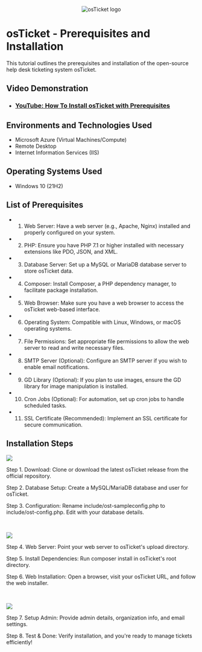 <p align="center">
<img src="https://i.imgur.com/Clzj7Xs.png" alt="osTicket logo"/>
</p>

<h1>osTicket - Prerequisites and Installation</h1>
This tutorial outlines the prerequisites and installation of the open-source help desk ticketing system osTicket.<br />


<h2>Video Demonstration</h2>

- ### [YouTube: How To Install osTicket with Prerequisites](https://www.youtube.com)

<h2>Environments and Technologies Used</h2>

- Microsoft Azure (Virtual Machines/Compute)
- Remote Desktop
- Internet Information Services (IIS)

<h2>Operating Systems Used </h2>

- Windows 10</b> (21H2)

<h2>List of Prerequisites</h2>

- 1. Web Server: Have a web server (e.g., Apache, Nginx) installed and properly configured on your system.
- 2. PHP: Ensure you have PHP 7.1 or higher installed with necessary extensions like PDO, JSON, and XML.
- 3. Database Server: Set up a MySQL or MariaDB database server to store osTicket data.
- 4. Composer: Install Composer, a PHP dependency manager, to facilitate package installation.
- 5. Web Browser: Make sure you have a web browser to access the osTicket web-based interface.
- 6. Operating System: Compatible with Linux, Windows, or macOS operating systems.
- 7. File Permissions: Set appropriate file permissions to allow the web server to read and write necessary files.
- 8. SMTP Server (Optional): Configure an SMTP server if you wish to enable email notifications.
- 9. GD Library (Optional): If you plan to use images, ensure the GD library for image manipulation is installed.
- 10. Cron Jobs (Optional): For automation, set up cron jobs to handle scheduled tasks.
- 11. SSL Certificate (Recommended): Implement an SSL certificate for secure communication.
<h2>Installation Steps</h2>

<p>
<img src= https://www.techrepublic.com/wp-content/uploads/2023/01/tr11823-osticketa-770x690.jpg />
</p>
<p>
Step 1. Download: Clone or download the latest osTicket release from the official repository.
  
Step 2. Database Setup: Create a MySQL/MariaDB database and user for osTicket.

Step 3. Configuration: Rename include/ost-sampleconfig.php to include/ost-config.php. Edit with your database details.
</p>
<br />

<p>
<img src= https://technologyrss.com/wp-content/uploads/2020/07/osticket-basic-installation.png />
</p>
<p>
Step 4. Web Server: Point your web server to osTicket's upload directory.
  
Step 5. Install Dependencies: Run composer install in osTicket's root directory.

Step 6. Web Installation: Open a browser, visit your osTicket URL, and follow the web installer.
</p>
<br />

<p>
<img src= https://linuxroutes.com/wp-content/uploads/2017/06/install-Open-Source-support-ticketing-system-OsTicket3.jpg />
</p>
<p>
Step 7. Setup Admin: Provide admin details, organization info, and email settings.
  
Step 8. Test & Done: Verify installation, and you're ready to manage tickets efficiently!
</p>
<br />
